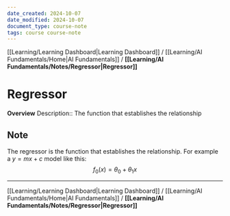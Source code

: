 ```yaml
---
date_created: 2024-10-07
date_modified: 2024-10-07
document_type: course-note
tags: course course-note
---
```

[[Learning/Learning Dashboard|Learning Dashboard]] / [[Learning/AI Fundamentals/Home|AI Fundamentals]] / **[[Learning/AI Fundamentals/Notes/Regressor|Regressor]]**
# Regressor
**Overview**
Description:: The function that establishes the relationship

## Note

The regressor is the function that establishes the relationship. For example a $y = mx + c$ model like this:
$$
f_0(x) = \theta_0 + \theta_1x
$$

---
[[Learning/Learning Dashboard|Learning Dashboard]] / [[Learning/AI Fundamentals/Home|AI Fundamentals]] / **[[Learning/AI Fundamentals/Notes/Regressor|Regressor]]**